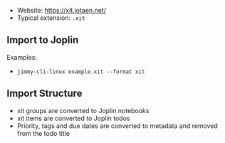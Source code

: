 - Website: <https://xit.jotaen.net/>
- Typical extension: `.xit`

## Import to Joplin

Examples:

- `jimmy-cli-linux example.xit --format xit`

## Import Structure

- xit groups are converted to Joplin notebooks
- xit items are converted to Joplin todos
- Priority, tags and due dates are converted to metadata and removed from the todo title
